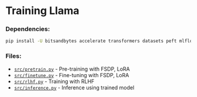 # Training Llama

### Dependencies:
```bash
pip install -U bitsandbytes accelerate transformers datasets peft mlflow safetensors
```

### Files:
- [`src/pretrain.py`](src/pretrain.py) - Pre-training with FSDP, LoRA  
- [`src/finetune.py`](src/finetune.py) - Fine-tuning with FSDP, LoRA  
- [`src/rlhf.py`](src/rlhf.py) - Training with RLHF  
- [`src/inference.py`](src/inference.py) - Inference using trained model